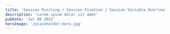 ```yaml
---
title: 'Session Puzzling / Session Fixation / Session Variable Overloading'
description: 'Lorem ipsum dolor sit amet'
pubDate: 'Jul 08 2022'
heroImage: '/placeholder-hero.jpg'
---
```


